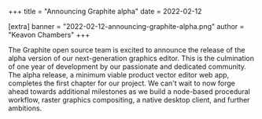 +++
title = "Announcing Graphite alpha"
date = 2022-02-12

[extra]
banner = "2022-02-12-announcing-graphite-alpha.png"
author = "Keavon Chambers"
+++

The Graphite open source team is excited to announce the release of the alpha version of our next-generation graphics editor. This is the culmination of one year of development by our passionate and dedicated community. The alpha release, a minimum viable product vector editor web app, completes the first chapter for our project. We can't wait to now forge ahead towards additional milestones as we build a node-based procedural workflow, raster graphics compositing, a native desktop client, and further ambitions.

<!-- more -->
